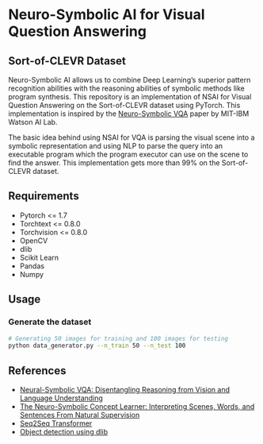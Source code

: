 # Neuro-Symbolic AI for Visual Question Answering
## Sort-of-CLEVR Dataset

Neuro-Symbolic AI allows us to combine Deep Learning’s superior pattern recognition abilities with the reasoning abilities of symbolic methods like program synthesis. This repository is an implementation of NSAI for Visual Question Answering on the Sort-of-CLEVR dataset using PyTorch. This implementation is inspired by the [Neuro-Symbolic VQA](https://arxiv.org/abs/1810.02338) paper by MIT-IBM Watson AI Lab.

The basic idea behind using NSAI for VQA is parsing the visual scene into a symbolic representation and using NLP to parse the query into an executable program which the program executor can use on the scene to find the answer. This implementation gets more than 99% on the Sort-of-CLEVR dataset.

## Requirements
- Pytorch <= 1.7
- Torchtext <= 0.8.0
- Torchvision <= 0.8.0
- OpenCV
- dlib
- Scikit Learn
- Pandas
- Numpy

## Usage
### Generate the dataset
```bash
# Generating 50 images for training and 100 images for testing
python data_generator.py --n_train 50 --n_test 100
```

## References
- [Neural-Symbolic VQA: Disentangling Reasoning from Vision and Language Understanding](https://arxiv.org/abs/1810.02338)
- [The Neuro-Symbolic Concept Learner: Interpreting Scenes, Words, and Sentences From Natural Supervision](https://arxiv.org/abs/1904.12584)
- [Seq2Seq Transformer](https://github.com/aladdinpersson/Machine-Learning-Collection/blob/master/ML/Pytorch/more_advanced/seq2seq_transformer/seq2seq_transformer.py)
- [Object detection using dlib](https://www.learnopencv.com/training-a-custom-object-detector-with-dlib-making-gesture-controlled-applications/)

